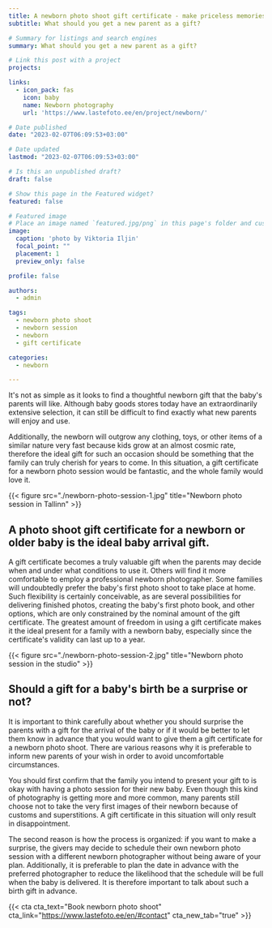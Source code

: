 ```yaml
---
title: A newborn photo shoot gift certificate - make priceless memories
subtitle: What should you get a new parent as a gift?

# Summary for listings and search engines
summary: What should you get a new parent as a gift?

# Link this post with a project
projects: 

links:
  - icon_pack: fas
    icon: baby
    name: Newborn photography
    url: 'https://www.lastefoto.ee/en/project/newborn/'

# Date published
date: "2023-02-07T06:09:53+03:00"

# Date updated
lastmod: "2023-02-07T06:09:53+03:00"

# Is this an unpublished draft?
draft: false

# Show this page in the Featured widget?
featured: false

# Featured image
# Place an image named `featured.jpg/png` in this page's folder and customize its options here.
image:
  caption: 'photo by Viktoria Iljin'
  focal_point: ""
  placement: 1
  preview_only: false

profile: false

authors:
  - admin

tags:
  - newborn photo shoot
  - newborn session
  - newborn
  - gift certificate

categories:
  - newborn

---
```

It's not as simple as it looks to find a thoughtful newborn gift that the baby's parents will like. Although baby goods stores today have an extraordinarily extensive selection, it can still be difficult to find exactly what new parents will enjoy and use.

Additionally, the newborn will outgrow any clothing, toys, or other items of a similar nature very fast because kids grow at an almost cosmic rate, therefore the ideal gift for such an occasion should be something that the family can truly cherish for years to come. In this situation, a gift certificate for a newborn photo session would be fantastic, and the whole family would love it.

{{< figure src="./newborn-photo-session-1.jpg" title="Newborn photo session in Tallinn" >}}

## A photo shoot gift certificate for a newborn or older baby is the ideal baby arrival gift.
 
A gift certificate becomes a truly valuable gift when the parents may decide when and under what conditions to use it. Others will find it more comfortable to employ a professional newborn photographer. Some families will undoubtedly prefer the baby's first photo shoot to take place at home. Such flexibility is certainly conceivable, as are several possibilities for delivering finished photos, creating the baby's first photo book, and other options, which are only constrained by the nominal amount of the gift certificate. The greatest amount of freedom in using a gift certificate makes it the ideal present for a family with a newborn baby, especially since the certificate's validity can last up to a year.

{{< figure src="./newborn-photo-session-2.jpg" title="Newborn photo session in the studio" >}}

## Should a gift for a baby's birth be a surprise or not?
 
It is important to think carefully about whether you should surprise the parents with a gift for the arrival of the baby or if it would be better to let them know in advance that you would want to give them a gift certificate for a newborn photo shoot. There are various reasons why it is preferable to inform new parents of your wish in order to avoid uncomfortable circumstances.

You should first confirm that the family you intend to present your gift to is okay with having a photo session for their new baby. Even though this kind of photography is getting more and more common, many parents still choose not to take the very first images of their newborn because of customs and superstitions. A gift certificate in this situation will only result in disappointment.

The second reason is how the process is organized: if you want to make a surprise, the givers may decide to schedule their own newborn photo session with a different newborn photographer without being aware of your plan. Additionally, it is preferable to plan the date in advance with the preferred photographer to reduce the likelihood that the schedule will be full when the baby is delivered. It is therefore important to talk about such a birth gift in advance.

{{< cta cta_text="Book newborn photo shoot" cta_link="https://www.lastefoto.ee/en/#contact" cta_new_tab="true" >}}